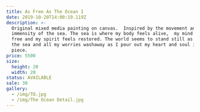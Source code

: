 ```yaml
---
title: As Free As The Ocean I
date: 2019-10-20T14:00:19.119Z
description: >-
  Original mixed media painting on canvas.  Inspired by the movement and
  immensity of the sea. The sea is where my body feels alive,  my mind feels
  free and my spirit feels restored. The world seems to stand still as I paint 
  the sea and all my worries washaway as I pour out my heart and soul into each
  piece.
price: 5500
size:
  height: 20
  width: 20
status: AVAILABLE
sale: 30
gallery:
  - /img/TO.jpg
  - /img/The Ocean Detail.jpg
---
```

